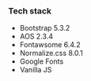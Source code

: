 
### Tech stack
- Bootstrap 5.3.2
- AOS 2.3.4
- Fontawsome 6.4.2
- Normalize.css 8.0.1
- Google Fonts
- Vanilla JS


